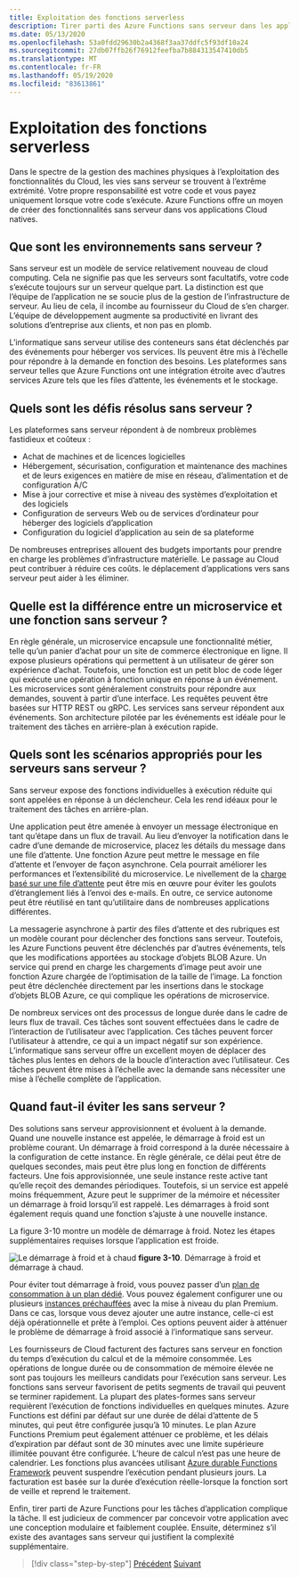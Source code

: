 ```yaml
---
title: Exploitation des fonctions serverless
description: Tirer parti des Azure Functions sans serveur dans les applications natives du Cloud
ms.date: 05/13/2020
ms.openlocfilehash: 53a0fdd29630b2a4368f3aa37ddfc5f93df10a24
ms.sourcegitcommit: 27db07ffb26f76912feefba7b884313547410db5
ms.translationtype: MT
ms.contentlocale: fr-FR
ms.lasthandoff: 05/19/2020
ms.locfileid: "83613861"
---
```

# <a name="leveraging-serverless-functions"></a>Exploitation des fonctions serverless

Dans le spectre de la gestion des machines physiques à l’exploitation des fonctionnalités du Cloud, les vies sans serveur se trouvent à l’extrême extrémité. Votre propre responsabilité est votre code et vous payez uniquement lorsque votre code s’exécute. Azure Functions offre un moyen de créer des fonctionnalités sans serveur dans vos applications Cloud natives.

## <a name="what-is-serverless"></a>Que sont les environnements sans serveur ?

Sans serveur est un modèle de service relativement nouveau de cloud computing. Cela ne signifie pas que les serveurs sont facultatifs, votre code s’exécute toujours sur un serveur quelque part. La distinction est que l’équipe de l’application ne se soucie plus de la gestion de l’infrastructure de serveur. Au lieu de cela, il incombe au fournisseur du Cloud de s’en charger. L’équipe de développement augmente sa productivité en livrant des solutions d’entreprise aux clients, et non pas en plomb.

L’informatique sans serveur utilise des conteneurs sans état déclenchés par des événements pour héberger vos services. Ils peuvent être mis à l’échelle pour répondre à la demande en fonction des besoins. Les plateformes sans serveur telles que Azure Functions ont une intégration étroite avec d’autres services Azure tels que les files d’attente, les événements et le stockage.

## <a name="what-challenges-are-solved-by-serverless"></a>Quels sont les défis résolus sans serveur ?

Les plateformes sans serveur répondent à de nombreux problèmes fastidieux et coûteux :

- Achat de machines et de licences logicielles
- Hébergement, sécurisation, configuration et maintenance des machines et de leurs exigences en matière de mise en réseau, d’alimentation et de configuration A/C
- Mise à jour corrective et mise à niveau des systèmes d’exploitation et des logiciels
- Configuration de serveurs Web ou de services d’ordinateur pour héberger des logiciels d’application
- Configuration du logiciel d’application au sein de sa plateforme

De nombreuses entreprises allouent des budgets importants pour prendre en charge les problèmes d’infrastructure matérielle. Le passage au Cloud peut contribuer à réduire ces coûts. le déplacement d’applications vers sans serveur peut aider à les éliminer.

## <a name="what-is-the-difference-between-a-microservice-and-a-serverless-function"></a>Quelle est la différence entre un microservice et une fonction sans serveur ?

En règle générale, un microservice encapsule une fonctionnalité métier, telle qu’un panier d’achat pour un site de commerce électronique en ligne. Il expose plusieurs opérations qui permettent à un utilisateur de gérer son expérience d’achat. Toutefois, une fonction est un petit bloc de code léger qui exécute une opération à fonction unique en réponse à un événement.
Les microservices sont généralement construits pour répondre aux demandes, souvent à partir d’une interface. Les requêtes peuvent être basées sur HTTP REST ou gRPC. Les services sans serveur répondent aux événements. Son architecture pilotée par les événements est idéale pour le traitement des tâches en arrière-plan à exécution rapide.

## <a name="what-scenarios-are-appropriate-for-serverless"></a>Quels sont les scénarios appropriés pour les serveurs sans serveur ?

Sans serveur expose des fonctions individuelles à exécution réduite qui sont appelées en réponse à un déclencheur. Cela les rend idéaux pour le traitement des tâches en arrière-plan.

Une application peut être amenée à envoyer un message électronique en tant qu’étape dans un flux de travail. Au lieu d’envoyer la notification dans le cadre d’une demande de microservice, placez les détails du message dans une file d’attente. Une fonction Azure peut mettre le message en file d’attente et l’envoyer de façon asynchrone. Cela pourrait améliorer les performances et l’extensibilité du microservice. Le nivellement de la [charge basé sur une file d’attente](https://docs.microsoft.com/azure/architecture/patterns/queue-based-load-leveling) peut être mis en œuvre pour éviter les goulots d’étranglement liés à l’envoi des e-mails. En outre, ce service autonome peut être réutilisé en tant qu’utilitaire dans de nombreuses applications différentes.

La messagerie asynchrone à partir des files d’attente et des rubriques est un modèle courant pour déclencher des fonctions sans serveur. Toutefois, les Azure Functions peuvent être déclenchés par d’autres événements, tels que les modifications apportées au stockage d’objets BLOB Azure. Un service qui prend en charge les chargements d’image peut avoir une fonction Azure chargée de l’optimisation de la taille de l’image. La fonction peut être déclenchée directement par les insertions dans le stockage d’objets BLOB Azure, ce qui complique les opérations de microservice.

De nombreux services ont des processus de longue durée dans le cadre de leurs flux de travail. Ces tâches sont souvent effectuées dans le cadre de l’interaction de l’utilisateur avec l’application. Ces tâches peuvent forcer l’utilisateur à attendre, ce qui a un impact négatif sur son expérience. L’informatique sans serveur offre un excellent moyen de déplacer des tâches plus lentes en dehors de la boucle d’interaction avec l’utilisateur. Ces tâches peuvent être mises à l’échelle avec la demande sans nécessiter une mise à l’échelle complète de l’application.

## <a name="when-should-you-avoid-serverless"></a>Quand faut-il éviter les sans serveur ?

Des solutions sans serveur approvisionnent et évoluent à la demande. Quand une nouvelle instance est appelée, le démarrage à froid est un problème courant. Un démarrage à froid correspond à la durée nécessaire à la configuration de cette instance. En règle générale, ce délai peut être de quelques secondes, mais peut être plus long en fonction de différents facteurs. Une fois approvisionnée, une seule instance reste active tant qu’elle reçoit des demandes périodiques. Toutefois, si un service est appelé moins fréquemment, Azure peut le supprimer de la mémoire et nécessiter un démarrage à froid lorsqu’il est rappelé. Les démarrages à froid sont également requis quand une fonction s’ajuste à une nouvelle instance.

La figure 3-10 montre un modèle de démarrage à froid. Notez les étapes supplémentaires requises lorsque l’application est froide.

![Le démarrage à froid et à chaud ](./media/cold-start-warm-start.png)
 **figure 3-10**. Démarrage à froid et démarrage à chaud.

Pour éviter tout démarrage à froid, vous pouvez passer d’un [plan de consommation à un plan dédié](https://azure.microsoft.com/blog/understanding-serverless-cold-start/). Vous pouvez également configurer une ou plusieurs [instances préchauffées](https://docs.microsoft.com/azure/azure-functions/functions-premium-plan#pre-warmed-instances) avec la mise à niveau du plan Premium. Dans ce cas, lorsque vous devez ajouter une autre instance, celle-ci est déjà opérationnelle et prête à l’emploi. Ces options peuvent aider à atténuer le problème de démarrage à froid associé à l’informatique sans serveur.

Les fournisseurs de Cloud facturent des factures sans serveur en fonction du temps d’exécution du calcul et de la mémoire consommée. Les opérations de longue durée ou de consommation de mémoire élevée ne sont pas toujours les meilleurs candidats pour l’exécution sans serveur. Les fonctions sans serveur favorisent de petits segments de travail qui peuvent se terminer rapidement. La plupart des plates-formes sans serveur requièrent l’exécution de fonctions individuelles en quelques minutes. Azure Functions est défini par défaut sur une durée de délai d’attente de 5 minutes, qui peut être configurée jusqu’à 10 minutes. Le plan Azure Functions Premium peut également atténuer ce problème, et les délais d’expiration par défaut sont de 30 minutes avec une limite supérieure illimitée pouvant être configurée. L’heure de calcul n’est pas une heure de calendrier. Les fonctions plus avancées utilisant [Azure durable Functions Framework](https://docs.microsoft.com/azure/azure-functions/durable/durable-functions-overview?tabs=csharp) peuvent suspendre l’exécution pendant plusieurs jours. La facturation est basée sur la durée d’exécution réelle-lorsque la fonction sort de veille et reprend le traitement.

Enfin, tirer parti de Azure Functions pour les tâches d’application complique la tâche. Il est judicieux de commencer par concevoir votre application avec une conception modulaire et faiblement couplée. Ensuite, déterminez s’il existe des avantages sans serveur qui justifient la complexité supplémentaire.

>[!div class="step-by-step"]
>[Précédent](leverage-containers-orchestrators.md) 
> [Suivant](combine-containers-serverless-approaches.md)
